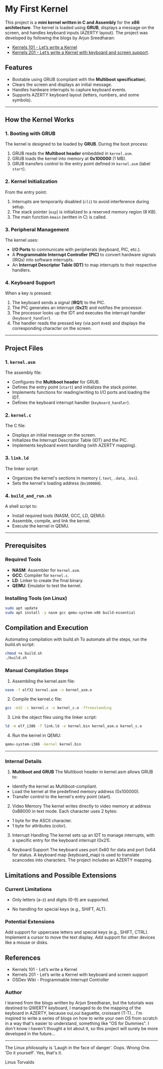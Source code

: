 # My First Kernel

This project is a **mini kernel written in C and Assembly** for the **x86 architecture**. The kernel is loaded using **GRUB**, displays a message on the screen, and handles keyboard inputs (AZERTY layout). The project was developed by following the blogs by Arjun Sreedharan: 
- [Kernels 101 - Let’s write a Kernel](https://arjunsreedharan.org/post/82710718100/kernels-101-lets-write-a-kernel)
- [Kernels 201 - Let’s write a Kernel with keyboard and screen support](https://arjunsreedharan.org/post/99370248137/kernels-201-lets-write-a-kernel-with-keyboard).

## Features

- Bootable using GRUB (compliant with the **Multiboot specification**).
- Clears the screen and displays an initial message.
- Handles hardware interrupts to capture keyboard events.
- Supports AZERTY keyboard layout (letters, numbers, and some symbols).

---

## How the Kernel Works

### 1. **Booting with GRUB**
The kernel is designed to be loaded by **GRUB**. During the boot process:
1. GRUB reads the **Multiboot header** embedded in `kernel.asm`.
2. GRUB loads the kernel into memory at **0x100000** (1 MB).
3. GRUB transfers control to the entry point defined in `kernel.asm` (label `start`).

### 2. **Kernel Initialization**
From the entry point:
1. Interrupts are temporarily disabled (`cli`) to avoid interference during setup.
2. The stack pointer (`esp`) is initialized to a reserved memory region (8 KB).
3. The main function `kmain` (written in C) is called.

### 3. **Peripheral Management**
The kernel uses:
- **I/O Ports** to communicate with peripherals (keyboard, PIC, etc.).
- A **Programmable Interrupt Controller (PIC)** to convert hardware signals (IRQs) into software interrupts.
- An **Interrupt Descriptor Table (IDT)** to map interrupts to their respective handlers.

### 4. **Keyboard Support**
When a key is pressed:
1. The keyboard sends a signal (**IRQ1**) to the PIC.
2. The PIC generates an interrupt (**0x21**) and notifies the processor.
3. The processor looks up the IDT and executes the interrupt handler (`keyboard_handler`).
4. The handler reads the pressed key (via port `0x60`) and displays the corresponding character on the screen.

---

## Project Files

### **1. `kernel.asm`**
The assembly file:
- Configures the **Multiboot header** for GRUB.
- Defines the entry point (`start`) and initializes the stack pointer.
- Implements functions for reading/writing to I/O ports and loading the IDT.
- Defines the keyboard interrupt handler (`keyboard_handler`).

### **2. `kernel.c`**
The C file:
- Displays an initial message on the screen.
- Initializes the Interrupt Descriptor Table (IDT) and the PIC.
- Implements keyboard event handling (with AZERTY mapping).

### **3. `link.ld`**
The linker script:
- Organizes the kernel's sections in memory (`.text`, `.data`, `.bss`).
- Sets the kernel's loading address (`0x100000`).

### **4. `build_and_run.sh`**
A shell script to:
- Install required tools (NASM, GCC, LD, QEMU).
- Assemble, compile, and link the kernel.
- Execute the kernel in QEMU.

---

## Prerequisites

### Required Tools
- **NASM**: Assembler for `kernel.asm`.
- **GCC**: Compiler for `kernel.c`.
- **LD**: Linker to create the final binary.
- **QEMU**: Emulator to test the kernel.

### Installing Tools (on Linux)
```bash
sudo apt update
sudo apt install -y nasm gcc qemu-system-x86 build-essential
```

## Compilation and Execution
Automating compilation with build.sh
To automate all the steps, run the build.sh script:

```bash
chmod +x build.sh
./build.sh
```

### Manual Compilation Steps
1. Assembling the kernel.asm file:

```bash
nasm -f elf32 kernel.asm -o kernel_asm.o
```

2. Compile the kernel.c file:

```bash
gcc -m32 -c kernel.c -o kernel_c.o -ffreestanding
```
3. Link the object files using the linker script:

```bash
ld -m elf_i386 -T link.ld -o kernel.bin kernel_asm.o kernel_c.o
```

4. Run the kernel in QEMU:

```bash
qemu-system-i386 -kernel kernel.bin
```

---

### Internal Details
1. **Multiboot and GRUB**
The Multiboot header in kernel.asm allows GRUB to:

  - Identify the kernel as Multiboot-compliant.
  - Load the kernel at the predefined memory address (0x100000).
  - Transfer control to the kernel's entry point (start).

2. Video Memory
The kernel writes directly to video memory at address 0xB8000 in text mode. Each character uses 2 bytes:

  - 1 byte for the ASCII character.
  - 1 byte for attributes (color).

3. Interrupt Handling
The kernel sets up an IDT to manage interrupts, with a specific entry for the keyboard interrupt (0x21).

4. Keyboard Support
The keyboard uses port 0x60 for data and port 0x64 for status.
A keyboard map (keyboard_map) is used to translate scancodes into characters. The project includes an AZERTY mapping.

## Limitations and Possible Extensions

### Current Limitations

  - Only letters (a-z) and digits (0-9) are supported.

  - No handling for special keys (e.g., SHIFT, ALT).

### Potential Extensions
Add support for uppercase letters and special keys (e.g., SHIFT, CTRL).
Implement a cursor to move the text display.
Add support for other devices like a mouse or disks.

## References
  - Kernels 101 - Let’s write a Kernel
  - Kernels 201 - Let’s write a Kernel with keyboard and screen support
  - OSDev Wiki - Programmable Interrupt Controller

### Author

I learned from the blogs written by Arjun Sreedharan, but the tutorials was destined to QWERTY keyboard, 
I managed to do the mapping of the keyboard in AZERTY, because oui,oui baguette, croissant (T-T)...
I'm inspired to write a series of blogs on how to write your own OS from scratch in a way that's easier to understand, something like "OS for Dummies". I don't know i haven't thought a lot about it, so this project will surely be more developed in the future...

---

The Linux philosophy is 'Laugh in the face of danger'. Oops. Wrong One. 'Do it yourself'. Yes, that's it. 

Linus Torvalds
